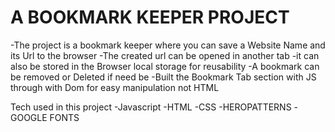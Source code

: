 # A BOOKMARK KEEPER PROJECT
-The project is a bookmark keeper where you can save a Website Name and its Url to the browser
-The created url can be opened in another tab
-it can also be stored in the Browser local storage for reusability
-A bookmark can be removed or Deleted if need be 
-Built the Bookmark Tab section with JS through with Dom for  easy manipulation  not HTML






Tech used in this project 
-Javascript 
-HTML
-CSS
-HEROPATTERNS
-GOOGLE FONTS